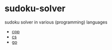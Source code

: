 # sudoku-solver
sudoku solver in various (programming) languages

- [cpp](cpp/)
- [cs](cs/)
- [go](go/)
